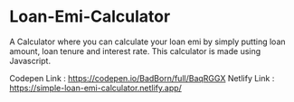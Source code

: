 # Loan-Emi-Calculator
A Calculator where you can calculate your loan emi by simply putting loan amount, loan tenure and interest rate. This calculator is made using Javascript. 

Codepen Link : https://codepen.io/BadBorn/full/BaqRGGX
Netlify Link : https://simple-loan-emi-calculator.netlify.app/
